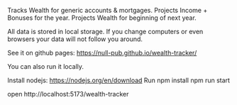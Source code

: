 Tracks Wealth for generic accounts & mortgages.
Projects Income + Bonuses for the year.
Projects Wealth for beginning of next year.

All data is stored in local storage. If you change computers or even browsers your data will not follow you around.

See it on github pages: https://null-pub.github.io/wealth-tracker/

You can also run it locally.

Install nodejs: https://nodejs.org/en/download
Run
npm install
npm run start

open http://localhost:5173/wealth-tracker
